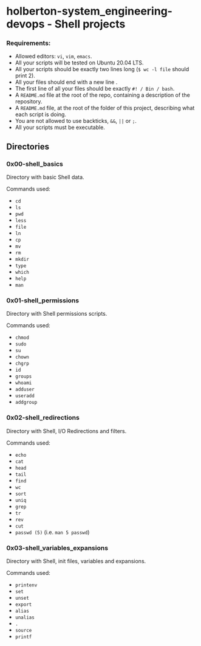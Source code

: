 # holberton-system_engineering-devops - Shell projects

### Requirements:
- Allowed editors: `vi`, `vim`, `emacs`.
- All your scripts will be tested on Ubuntu 20.04 LTS.
- All your scripts should be exactly two lines long (`$ wc -l file` should print 2).
- All your files should end with a new line .
- The first line of all your files should be exactly `#! / Bin / bash`.
- A `README.md` file at the root of the repo, containing a description of the repository.
- A `README.md` file, at the root of the folder of this project, describing what each script is doing.
- You are not allowed to use backticks, `&&`, `||` or `;`.
- All your scripts must be executable.

## Directories
### 0x00-shell_basics
Directory with basic Shell data.

Commands used:
- `cd`
- `ls`
- `pwd`
- `less`
- `file`
- `ln`
- `cp`
- `mv`
- `rm`
- `mkdir`
- `type`
- `which`
- `help`
- `man`

### 0x01-shell_permissions
Directory with Shell permissions scripts.

Commands used:
- `chmod`
- `sudo`
- `su`
- `chown`
- `chgrp`
- `id`
- `groups`
- `whoami`
- `adduser`
- `useradd`
- `addgroup`

### 0x02-shell_redirections
Directory with Shell, I/O Redirections and filters.

Commands used:
- `echo`
- `cat`
- `head`
- `tail`
- `find`
- `wc`
- `sort`
- `uniq`
- `grep`
- `tr`
- `rev`
- `cut`
- `passwd (5)` (i.e. `man 5 passwd`)

### 0x03-shell_variables_expansions
Directory with Shell, init files, variables and expansions.

Commands used:
- `printenv`
- `set`
- `unset`
- `export`
- `alias`
- `unalias`
- `.`
- `source`
- `printf`
